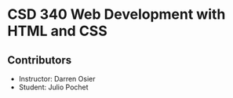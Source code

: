 # CSD 340 Web Development with HTML and CSS

## Contributors

- Instructor: Darren Osier
- Student: Julio Pochet
